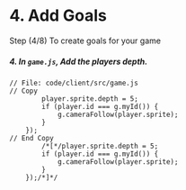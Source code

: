 # 4. Add Goals

Step (4/8) To create goals for your game

##### 4. In `game.js`, Add the players depth.

```
// File: code/client/src/game.js
// Copy
		player.sprite.depth = 5;
		if (player.id === g.myId()) {
			g.cameraFollow(player.sprite);
		}
	});
// End Copy
		/*[*/player.sprite.depth = 5;
		if (player.id === g.myId()) {
			g.cameraFollow(player.sprite);
		}
	});/*]*/
```
